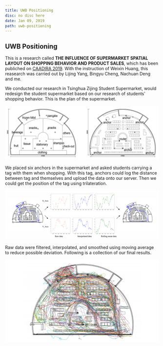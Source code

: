 ```yaml
---
title: UWB Positioning
disc: no disc here
date: Jan 09, 2019
path: uwb-positioning
---
```

<special>
</special>

## UWB Positioning

This is a research called **THE INFLUENCE OF SUPERMARKET SPATIAL LAYOUT ON
SHOPPING BEHAVIOR AND PRODUCT SALES**, which has been publiched on [CAADIRA 2019](http://papers.cumincad.org/cgi-bin/works/paper/caadria2019_666). With the instruction of Weixin Huang, this reasearch was carried out by Lijing Yang, Bingyu Cheng, Nachuan Deng and me.

We conducted our research in Tsinghua Zijing Student Supermarket, would redesign the student supermarket based on our research of students' shopping behavior. This is the plan of the supermarket.

![Plan](../images/articles/research_03/Plan.jpg)

We placed six anchors in the supermarket and asked students carrying a tag with them when shopping. With this tag, anchors could log the distance between tag and themselves and upload the data onto our server. Then we could get the position of the tag using trilateration.

![Process](../images/articles/research_03/Process.jpg)

Raw data were filtered, interpolated, and smoothed using moving average to reduce possible deviation. Following is a collection of our final results.

![Result](../images/articles/research_03/Result.jpg)